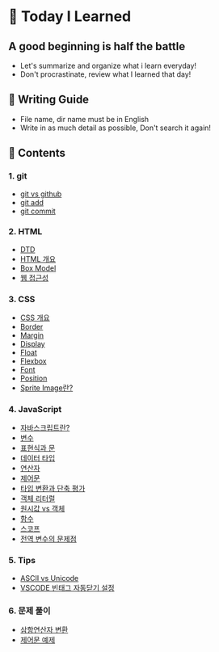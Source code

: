 # &#128640; Today I Learned


## A good beginning is half the battle

- Let's summarize and organize what i learn everyday!
- Don't procrastinate, review what I learned that day!



## &#127775; Writing Guide

- File name, dir name must be in English
- Write in as much detail as possible, Don't search it again!



## &#128123; Contents

### 1. git

- [git vs github](https://github.com/cjy0019/TIL/blob/master/github/git%20start.md)
- [git add](https://github.com/cjy0019/TIL/blob/master/github/git%20add.md)
- [git commit](https://github.com/cjy0019/TIL/blob/master/github/git%20commit.md)

### 2. HTML

- [DTD](https://github.com/cjy0019/TIL/blob/master/first%20week/1%20DTD.md)
- [HTML 개요](https://github.com/cjy0019/TIL/blob/master/HTML/2%20HTML%20start.md)
- [Box Model](https://github.com/cjy0019/TIL/blob/master/HTML/3%20Box%20Model.md)
- [웹 접근성](https://github.com/cjy0019/TIL/blob/master/HTML/4%20a11y.md)

### 3. CSS

- [CSS 개요](https://github.com/cjy0019/TIL/blob/master/CSS/CSS%20start.md)
- [Border](https://github.com/cjy0019/TIL/blob/master/CSS/border.md)
- [Margin](https://github.com/cjy0019/TIL/blob/master/CSS/margin.md)
- [Display](https://github.com/cjy0019/TIL/blob/master/CSS/display.md)
- [Float](https://github.com/cjy0019/TIL/blob/master/CSS/float.md)
- [Flexbox](https://github.com/cjy0019/TIL/blob/master/CSS/Flex.md)
- [Font](https://github.com/cjy0019/TIL/blob/master/CSS/font.md)
- [Position](https://github.com/cjy0019/TIL/blob/master/CSS/position.md)
- [Sprite Image란?](https://github.com/cjy0019/TIL/blob/master/CSS/sprite%20image.md)

### 4. JavaScript

- [자바스크립트란?](https://github.com/cjy0019/TIL/blob/master/JavaScript/1%20JavaScript%20start.md)
- [변수](https://github.com/cjy0019/TIL/blob/master/JavaScript/2%20variable.md)
- [표현식과 문](https://github.com/cjy0019/TIL/blob/master/JavaScript/3%20expression%20and%20statement.md)
- [데이터 타입](https://github.com/cjy0019/TIL/blob/master/JavaScript/4%20data%20type.md)
- [연산자](https://github.com/cjy0019/TIL/blob/master/JavaScript/5%20oprator.md)
- [제어문](https://github.com/cjy0019/TIL/blob/master/JavaScript/6%20control%20flow%20statement.md)
- [타입 변환과 단축 평가](https://github.com/cjy0019/TIL/blob/master/JavaScript/7%20type%20casting.md)
- [객체 리터럴](https://github.com/cjy0019/TIL/blob/master/JavaScript/8%20object.md)
- [원시값 vs 객체](https://github.com/cjy0019/TIL/blob/master/JavaScript/9%20primitive%20vs%20object.md)
- [함수](https://github.com/cjy0019/TIL/blob/master/JavaScript/10%20function.md)
- [스코프](https://github.com/cjy0019/TIL/blob/master/JavaScript/11%20scope.md)
- [전역 변수의 문제점](https://github.com/cjy0019/TIL/blob/master/JavaScript/12%20problem.md)

### 5. Tips

- [ASCII vs Unicode](https://github.com/cjy0019/TIL/blob/master/JavaScript/TIP%20ASCII%20vs%20Unicode.md)
- [VSCODE 빈태그 자동닫기 설정](https://github.com/cjy0019/TIL/blob/master/first%20week/AutoClosing.md)

### 6. 문제 풀이

- [삼항연산자 변환](https://github.com/cjy0019/TIL/blob/master/JavaScript/exercise/tenaryOperator.md)
- [제어문 예제](https://github.com/cjy0019/TIL/blob/master/JavaScript/exercise/ControlStatementEx.md)

